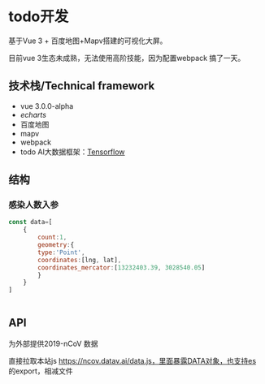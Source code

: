 # todo开发

基于Vue 3 + 百度地图+Mapv搭建的可视化大屏。

目前vue 3生态未成熟，无法使用高阶技能，因为配置webpack 搞了一天。


## 技术栈/Technical framework

- vue 3.0.0-alpha
- *echarts*
- 百度地图
- mapv
- webpack
- todo AI大数据框架：[Tensorflow](https://tensorflow.google.cn/)


## 结构

### 感染人数入参
```js
const data=[
	{
		count:1,
        geometry:{
        type:'Point',
        coordinates:[lng, lat],
        coordinates_mercator:[13232403.39, 3028540.05]
        }
	}
]
				
```

## API

为外部提供2019-nCoV 数据

直接拉取本站js
https://ncov.datav.ai/data.js，里面暴露DATA对象，也支持es 的export，相减文件
